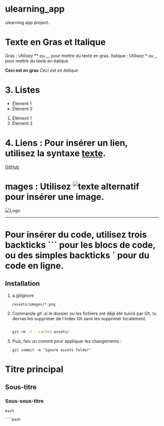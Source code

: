 # ulearning_app

ulearning app  project.

# Texte en Gras et Italique
Gras : Utilisez ** ou __ pour mettre du texte en gras.
Italique : Utilisez * ou _ pour mettre du texte en italique

**Ceci est en gras**
*Ceci est en italique*
# 3. Listes
- Élément 1
- Élément 2
1. Élément 1
2. Élément 2

# 4. Liens : Pour insérer un lien, utilisez la syntaxe [texte](URL).
[GitHub](https://github.com)
# mages : Utilisez ![texte alternatif](URL_de_l'image) pour insérer une image.
![Logo](https://example.com/logo.png)

---
# Pour insérer du code, utilisez trois backticks ``` pour les blocs de code, ou des simples backticks ` pour du code en ligne.
## Installation
1. a.gitignore

```
   /assets/images/*.png
```
2. Commande git :si le dossier ou les fichiers ont déjà été suivis par Git, tu devras les supprimer de l'index Git sans les supprimer localement.

   ```bash

   git rm -r --cached assets/

    ```
3. Puis, fais un commit pour appliquer les changements :

    ```
   git commit -m "Ignore assets folder"

   ```

# Titre principal


## Sous-titre

### Sous-sous-titre






   ``` 
   bash 
   
   ```bash




